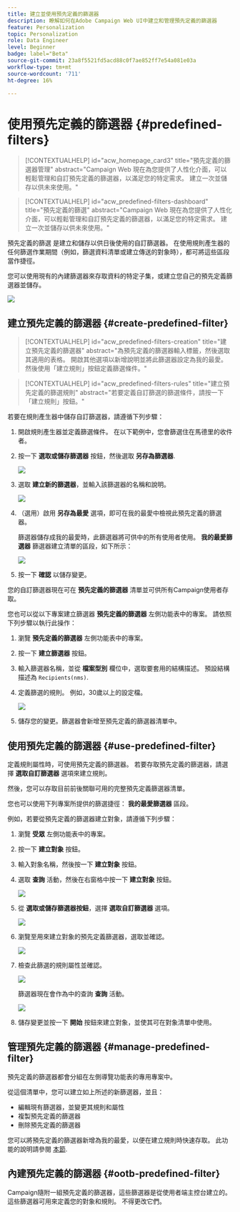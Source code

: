 ```yaml
---
title: 建立並使用預先定義的篩選器
description: 瞭解如何在Adobe Campaign Web UI中建立和管理預先定義的篩選器
feature: Personalization
topic: Personalization
role: Data Engineer
level: Beginner
badge: label="Beta"
source-git-commit: 23a8f5521fd5acd88c0f7ae852ff7e54a081e03a
workflow-type: tm+mt
source-wordcount: '711'
ht-degree: 16%

---
```


# 使用預先定義的篩選器 {#predefined-filters}

>[!CONTEXTUALHELP]
>id="acw_homepage_card3"
>title="預先定義的篩選器管理"
>abstract="Campaign Web 現在為您提供了人性化介面，可以輕鬆管理和自訂預先定義的篩選器，以滿足您的特定需求。 建立一次並儲存以供未來使用。"

>[!CONTEXTUALHELP]
>id="acw_predefined-filters-dashboard"
>title="預先定義的篩選"
>abstract="Campaign Web 現在為您提供了人性化介面，可以輕鬆管理和自訂預先定義的篩選器，以滿足您的特定需求。 建立一次並儲存以供未來使用。"

預先定義的篩選 是建立和儲存以供日後使用的自訂篩選器。 在使用規則產生器的任何篩選作業期間（例如，篩選資料清單或建立傳送的對象時），都可將這些區段當作捷徑。

您可以使用現有的內建篩選器來存取資料的特定子集，或建立您自己的預先定義篩選器並儲存。

![](assets/predefined-filters-menu.png)


## 建立預先定義的篩選器 {#create-predefined-filter}

>[!CONTEXTUALHELP]
>id="acw_predefined-filters-creation"
>title="建立預先定義的篩選器"
>abstract="為預先定義的篩選器輸入標籤，然後選取其適用的表格。 開啟其他選項以新增說明並將此篩選器設定為我的最愛。 然後使用「建立規則」按鈕定義篩選條件。"


>[!CONTEXTUALHELP]
>id="acw_predefined-filters-rules"
>title="建立預先定義的篩選規則"
>abstract="若要定義自訂篩選的篩選條件，請按一下「建立規則」按鈕。"


若要在規則產生器中儲存自訂篩選器，請遵循下列步驟：

1. 開啟規則產生器並定義篩選條件。 在以下範例中，您會篩選住在馬德里的收件者。
1. 按一下 **選取或儲存篩選器** 按鈕，然後選取 **另存為篩選器**.

   ![](assets/predefined-filters-save.png)

1. 選取 **建立新的篩選器**，並輸入該篩選器的名稱和說明。

   ![](assets/predefined-filters-save-filter.png)

1. （選用）啟用 **另存為最愛** 選項，即可在我的最愛中檢視此預先定義的篩選器。


   篩選器儲存成我的最愛時，此篩選器將可供中的所有使用者使用。 **我的最愛篩選器** 篩選器建立清單的區段，如下所示：

   ![](assets/predefined-filters-favorite.png)


1. 按一下 **確認** 以儲存變更。

您的自訂篩選器現在可在 **預先定義的篩選器** 清單並可供所有Campaign使用者存取。

您也可以從以下專案建立篩選器 **預先定義的篩選器** 左側功能表中的專案。 請依照下列步驟以執行此操作：

1. 瀏覽 **預先定義的篩選器** 左側功能表中的專案。
1. 按一下 **建立篩選器** 按鈕。
1. 輸入篩選器名稱，並從 **檔案型別** 欄位中，選取要套用的結構描述。 預設結構描述為 `Recipients(nms)`.
1. 定義篩選的規則。 例如，30歲以上的設定檔。

   ![](assets/filter-30+.png)

1. 儲存您的變更。篩選器會新增至預先定義的篩選器清單中。

## 使用預先定義的篩選器 {#use-predefined-filter}

定義規則屬性時，可使用預先定義的篩選器。 若要存取預先定義的篩選器，請選擇 **選取自訂篩選器** 選項來建立規則。

然後，您可以存取目前前後關聯可用的完整預先定義篩選器清單。

您也可以使用下列專案所提供的篩選捷徑： **我的最愛篩選器** 區段。

例如，若要從預先定義的篩選器建立對象，請遵循下列步驟：

1. 瀏覽 **受眾** 左側功能表中的專案。
1. 按一下 **建立對象** 按鈕。
1. 輸入對象名稱，然後按一下 **建立對象** 按鈕。
1. 選取 **查詢** 活動，然後在右窗格中按一下 **建立對象** 按鈕。

   ![](assets//build-audience-from-filter.png)

1. 從 **選取或儲存篩選器按鈕**，選擇 **選取自訂篩選器** 選項。

   ![](assets/build-audience-select-custom-filter.png)

1. 瀏覽至用來建立對象的預先定義篩選器，選取並確認。

   ![](assets/build-audience-filter-list.png)

1. 檢查此篩選的規則屬性並確認。

   ![](assets/build-audience-check.png)

   篩選器現在會作為中的查詢 **查詢** 活動。

   ![](assets/build-audience-confirm.png)

1. 儲存變更並按一下 **開始** 按鈕來建立對象，並使其可在對象清單中使用。

## 管理預先定義的篩選器 {#manage-predefined-filter}

預先定義的篩選器都會分組在左側導覽功能表的專用專案中。

從這個清單中，您可以建立如上所述的新篩選器，並且：

* 編輯現有篩選器，並變更其規則和屬性
* 複製預先定義的篩選器
* 刪除預先定義的篩選器

您可以將預先定義的篩選器新增為我的最愛，以便在建立規則時快速存取。 此功能的說明請參閱 [本節](#create-predefined-filter).

## 內建預先定義的篩選器 {#ootb-predefined-filter}

Campaign隨附一組預先定義的篩選器，這些篩選器是從使用者端主控台建立的。 這些篩選器可用來定義您的對象和規則。 不得更改它們。
